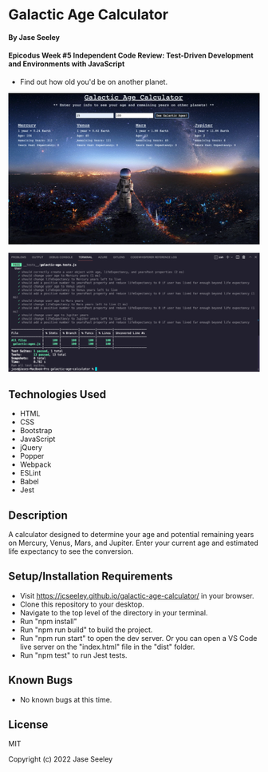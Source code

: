 # Galactic Age Calculator

#### By Jase Seeley

#### Epicodus Week #5 Independent Code Review: Test-Driven Development and Environments with JavaScript  
* Find out how old you'd be on another planet.

![Webpage preview](./GalacticAge.png)

![Test results](./GalacticTests.png)

## Technologies Used
* HTML
* CSS
* Bootstrap
* JavaScript
* jQuery
* Popper
* Webpack
* ESLint
* Babel
* Jest

## Description

A calculator designed to determine your age and potential remaining years on Mercury, Venus, Mars, and Jupiter. Enter your current age and estimated life expectancy to see the conversion.

## Setup/Installation Requirements

* Visit https://jcseeley.github.io/galactic-age-calculator/ in your browser.
* Clone this repository to your desktop.
* Navigate to the top level of the directory in your terminal.
* Run "npm install"
* Run "npm run build" to build the project.
* Run "npm run start" to open the dev server. Or you can open a VS Code live server on the "index.html" file in the "dist" folder.
* Run "npm test" to run Jest tests.

## Known Bugs

* No known bugs at this time.

## License

MIT

Copyright (c) 2022 Jase Seeley  
